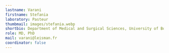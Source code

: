 ```yaml
---
lastname: Varani
firstname: Stefania
laboratory: Pasteur
thumbmail: images/stefania.webp
shortbio: Department of Medical and Surgical Sciences, University of Bologna, Bologna, Italy Associate Professor at the University of Bologna from 2018. She is currently teaching in courses at the School of Medicine, University of Bologna, including Microbiology, Clinical Microbiology, Parasitology, Tropical Infections and Travel Medicine. The research activity focuses on epidemiological aspects, diagnosis and pathogenesis of parasitic infections, in particular human leishmaniasis
role: MD, PhD
mail: varani@leisman.fr
coordinator: false
---
```

